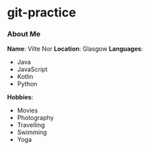 # git-practice

### About Me

**Name**: Vilte Nor
**Location**: Glasgow
**Languages**:
- Java
- JavaScript
- Kotlin
- Python

**Hobbies**: 
- Movies
- Photography
- Travelling
- Swimming
- Yoga